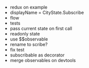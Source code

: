 - redux on example
- displayName = CityState.Subscribe
- flow
- tests
- pass current state on first call
- readonly state
- use $$observable
- rename to scribe?
- fix test
- subscribable as decorator
- merge observables on devtools
